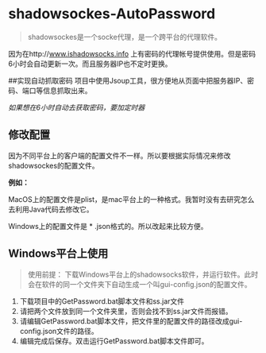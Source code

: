 # shadowsockes-AutoPassword

>shadowsockes是一个socke代理，是一个跨平台的代理软件。

因为在http://www.ishadowsocks.info 上有密码的代理帐号提供使用。但是密码6小时会自动更新一次。而且服务器IP也不定时更换。

##实现自动抓取密码
项目中使用Jsoup工具，很方便地从页面中把服务器IP、密码、端口等信息抓取出来。

*如果想在6小时自动去获取密码，要加定时器*

## 修改配置
因为不同平台上的客户端的配置文件不一样。所以要根据实际情况来修改shadowsockes的配置文件。

**例如：**

MacOS上的配置文件是plist，是mac平台上的一种格式。我暂时没有去研究怎么去利用Java代码去修改它。

Windows上的配置文件是 * .json格式的。所以改起来比较方便。

## Windows平台上使用

> 使用前提：
> 下载Windows平台上的shadowsocks软件，并运行软件。此时会在软件的同一个文件夹下自动生成一个叫gui-config.json的配置文件。

1. 下载项目中的GetPassword.bat脚本文件和ss.jar文件
2. 请把两个文件放到同一个文件夹里，否则会找不到ss.jar文件而报错。
3. 请编辑GetPassword.bat脚本文件，把文件里的配置文件的路径改成gui-config.json文件的路径。
4. 编辑完成后保存。双击运行GetPassword.bat脚本文件即可。
